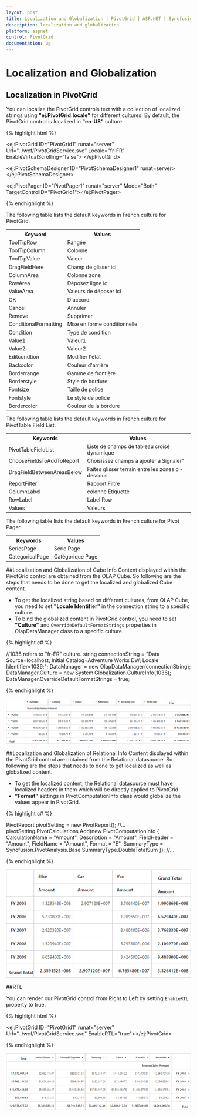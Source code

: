 ```yaml
---
layout: post
title: Localization and Globalization | PivotGrid | ASP.NET | Syncfusion
description: localization and globalization
platform: aspnet
control: PivotGrid
documentation: ug
---
```


# Localization and Globalization

## Localization in PivotGrid 

You can localize the PivotGrid controls text with a collection of localized strings using **"ej.PivotGrid.locale"** for different cultures. By default, the PivotGrid control is localized in **"en-US"** culture.

{% highlight html %}

<ej:PivotGrid ID="PivotGrid1" runat="server" Url="../wcf/PivotGridService.svc" Locale="fr-FR" EnableVirtualScrolling="false">
        <ClientSideEvents AfterServiceInvoke="OnAfterServiceInvoke" />
</ej:PivotGrid>

<ej:PivotSchemaDesigner ID="PivotSchemaDesigner1" runat=server></ej:PivotSchemaDesigner>
    
<ej:PivotPager ID="PivotPager1" runat="server" Mode="Both" TargetControlID="PivotGrid1"></ej:PivotPager> 

<script type="text/javascript">
    function OnAfterServiceInvoke(args) {
        if (args.action == "initialize")
            $(".e-pivotschemadesigner").ejPivotSchemaDesigner({
                pivotControl: this,
                layout: ej.PivotSchemaDesigner.Layouts.Excel,
                locale: "fr-FR"
            });
    }
    ej.PivotSchemaDesigner.locale["fr-FR"] = {
        PivotTableFieldList: "Liste de champs de tableau croisé dynamique",
        ChooseFieldsToAddToReport: "Choisissez champs à ajouter à Signaler:",
        DragFieldBetweenAreasBelow: "Faites glisser terrain entre les zones ci-dessous:",
        ReportFilter: "Rapport Filtre",
        ColumnLabel: "colonne Étiquette",
        RowLabel: "Label Row",
        Values: "valeurs"
    }

    ej.PivotGrid.locale["fr-FR"] = {
        ToolTipRow: "Rangée",
        ToolTipColumn: "Colonne",
        ToolTipValue: "Valeur",
        DragFieldHere: "Champ de glisser ici",
        ColumnArea: "Colonne zone",
        RowArea: "Déposez ligne ic",
        ValueArea: "Valeurs de déposer ici",
        OK: "D'accord",
        Cancel: "Annuler",
        Remove: "Supprimer",
        ConditionalFormatting: "Mise en forme conditionnelle",
        Condition: "Type de condition",
        Value1: "Valeur1",
        Value2: "Valeur2",
        Editcondtion: "Modifier l'état",
        Backcolor: "Couleur d'arrière",
        Borderrange: "Gamme de frontière",
        Borderstyle: "Style de bordure",
        Fontsize: "Taille de police",
        Fontstyle: "Le style de police",
        Bordercolor: "Couleur de la bordure"
    };
    ej.PivotPager.locale["fr-FR"] = {
        SeriesPage: "Série Page",
        CategoricalPage: "Catégorique Page"
    };
</script>

{% endhighlight %}

The following table lists the default keywords in French culture for PivotGrid.
<table>
<tr>
<th>
Keyword
</th>
<th>
Values
</th>
</tr>
<tr>
<td>
ToolTipRow
</td>
<td>
Rangée
</td>
</tr>
<tr>
<td>
ToolTipColumn
</td>
<td>
Colonne
</td>
</tr>
<tr>
<td>
ToolTipValue
</td>
<td>
Valeur
</td>
</tr>
<tr>
<td>
DragFieldHere
</td>
<td>
Champ de glisser ici
</td>
</tr>
<tr>
<td>
ColumnArea
</td>
<td>
Colonne zone
</td>
</tr>
<tr>
<td>
RowArea
</td>
<td>
Déposez ligne ic
</td>
</tr>
<tr>
<td>
ValueArea
</td>
<td>
Valeurs de déposer ici
</td>
</tr>
<tr>
<td>
OK
</td>
<td>
D'accord
</td>
</tr>
<tr>
<td>
Cancel
</td>
<td>
Annuler
</td>
</tr>
<tr>
<td>
Remove
</td>
<td>
Supprimer
</td>
</tr>
<tr>
<td>
ConditionalFormatting
</td>
<td>
Mise en forme conditionnelle
</td>
</tr>
<tr>
<td>
Condition
</td>
<td>
Type de condition
</td>
</tr>
<tr>
<td>
Value1
</td>
<td>
Valeur1
</td>
</tr>
<tr>
<td>
Value2
</td>
<td>
Valeur2
</td>
</tr>
<tr>
<td>
Editcondtion
</td>
<td>
Modifier l'état
</td>
</tr>
<tr>
<td>
Backcolor
</td>
<td>
Couleur d'arrière
</td>
</tr>
<tr>
<td>
Borderrange
</td>
<td>
Gamme de frontière
</td>
</tr>
<tr>
<td>
Borderstyle
</td>
<td>
Style de bordure
</td>
</tr>
<tr>
<td>
Fontsize
</td>
<td>
Taille de police
</td>
</tr>
<tr>
<td>
Fontstyle
</td>
<td>
Le style de police
</td>
</tr>
<tr>
<td>
Bordercolor
</td>
<td>
Couleur de la bordure
</td>
</tr>
</table>

The following table lists the default keywords in French culture for PivotTable Field List.

<table>
<tr>
<th>
Keywords</th>
<th>Values</th>
</tr>
<tr>
<td>
PivotTableFieldList</td>
<td>Liste de champs de tableau croisé dynamique</td>
</tr>
<tr>
<td>ChooseFieldsToAddToReport</td>
<td>Choisissez champs à ajouter à Signaler"</td>
</tr>
<tr>
<td>DragFieldBetweenAreasBelow</td>
<td>Faites glisser terrain entre les zones ci-dessous</td>
</tr>
<tr>
<td>ReportFilter</td>
<td>Rapport Filtre</td>
</tr>
<tr>
<td>ColumnLabel</td>
<td>colonne Étiquette</td>
</tr>
<tr>
<td>RowLabel</td>
<td>Label Row</td>
</tr>
<tr>
<td>Values</td>
<td>Valeurs</td>
</tr>
</table>

The following table lists the default keywords in French culture for Pivot Pager.

<table>
<tr>
<th>Keywords</th>
<th>Values</th>
</tr>
<tr>
<td>SeriesPage</td>
<td>Série Page</td>
</tr>
<tr>
<td>CategoricalPage</td>
<td>Catégorique Page</td>
</tr>
</table>

##Localization and Globalization of Cube Info
Content displayed within the PivotGrid control are obtained from the OLAP Cube. So following are the steps that needs to be done to get the localized and globalized Cube content.
 
* To get the localized string based on different cultures, from OLAP Cube, you need to set **"Locale Identifier"** in the connection string to a specific culture.
* To bind the globalized content in PivotGrid control, you need to set **"Culture"** and `OverrideDefaultFormatStrings` properties in OlapDataManager class to a specific culture. 

{% highlight c# %}

//1036 refers to "fr-FR" culture.
string connectionString = "Data Source=localhost; Initial Catalog=Adventure Works DW; Locale Identifier=1036;";
DataManager = new OlapDataManager(connectionString);
DataManager.Culture = new System.Globalization.CultureInfo(1036);
DataManager.OverrideDefaultFormatStrings = true;

{% endhighlight %}


![](Localization_images/localization.png)

##Localization and Globalization of Relational Info
Content displayed within the PivotGrid control are obtained from the Relational datasource. So following are the steps that needs to done to get localized as well as globalized content.
 
* To get the localized content, the Relational datasource must have localized headers in them which will be directly applied to PivotGrid.  
* **“Format”** settings in PivotComputationInfo class would globalize the values appear in PivotGrid.

{% highlight c# %}

PivotReport pivotSetting = new PivotReport();
//...
pivotSetting.PivotCalculations.Add(new PivotComputationInfo {
    CalculationName = "Amount", Description = "Amount", FieldHeader = "Amount", FieldName = "Amount", Format = "E", SummaryType = Syncfusion.PivotAnalysis.Base.SummaryType.DoubleTotalSum
});
//...

{% endhighlight %}

![](Localization_images/relationallocalization.png)

##RTL

You can render our PivotGrid control from Right to Left by setting `EnableRTL` property to true.

{% highlight html %}

<ej:PivotGrid ID="PivotGrid1" runat="server" Url="../wcf/PivotGridService.svc" EnableRTL="true"></ej:PivotGrid>


{% endhighlight %}

![](Localization_images/rtl.png) 

